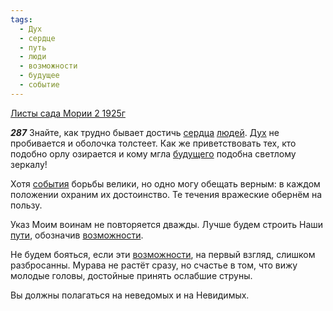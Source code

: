 ```yaml
---
tags:
  - Дух
  - сердце
  - путь
  - люди
  - возможности
  - будущее
  - событие
---
```


[Листы сада Мории 2 1925г](/agni/1925)

___287___
Знайте, как трудно бывает достичь [сердца](/tag/#сердце) [людей](/tag/#люди). [Дух](/tag/#Дух) не пробивается и оболочка толстеет. Как же приветствовать тех, кто подобно орлу озирается и кому мгла [будущего](/tag/#будущее) подобна светлому зеркалу!   

Хотя [события](/tag/#событие) борьбы велики, но одно могу обещать верным: в каждом положении охраним их достоинство. Те течения вражеские обернём на пользу.   

Указ Моим воинам не повторяется дважды. Лучше будем строить Наши [пути](/tag/#путь), обозначив [возможности](/tag/#возможности).   

Не будем бояться, если эти [возможности](/tag/#возможности), на первый взгляд, слишком разбросанны. Мурава не растёт сразу, но счастье в том, что вижу молодые головы, достойные принять ослабшие струны.   

Вы должны полагаться на неведомых и на Невидимых.   

